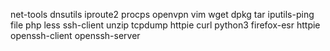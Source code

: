 net-tools
dnsutils
iproute2
procps
openvpn
vim
wget
dpkg
tar
iputils-ping
file
php
less
ssh-client
unzip
tcpdump
httpie
curl
python3
firefox-esr
httpie
openssh-client
openssh-server
